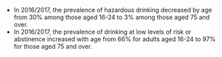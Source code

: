* In 2016/2017, the prevalence of hazardous drinking decreased by age from 30% among those aged 16-24 to 3% among those aged 75 and over.
* In 2016/2017, the prevalence of drinking at low levels of risk or abstinence increased with age from 66% for adults aged 16-24 to 97% for those aged 75 and over.

